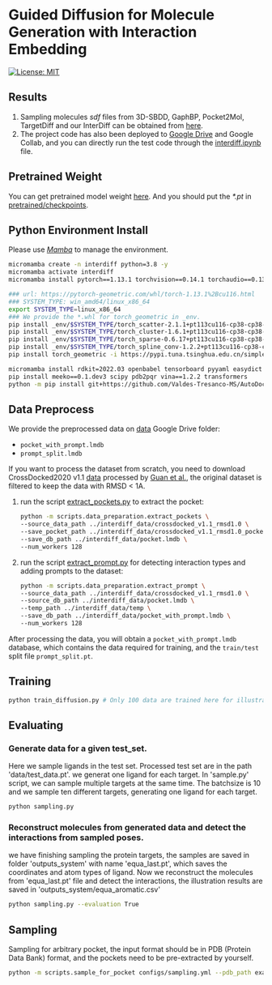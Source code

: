 # Guided Diffusion for Molecule Generation with Interaction Embedding

[![License: MIT](https://img.shields.io/badge/License-MIT-yellow.svg)](https://github.com/guanjq/targetdiff/blob/main/LICIENCE)

## Results
1. Sampling molecules _sdf_ files from 3D-SBDD, GaphBP, Pocket2Mol, TargetDiff and our InterDiff can be obtained from [here](https://zenodo.org/records/10205723).
2. The project code has also been deployed to [Google Drive](https://drive.google.com/drive/folders/1P1sedbWrQ_xQcYR9X0V0zxbZYNgAAzM_) and Google Collab, and you can directly run the test code through the [interdiff.ipynb](https://drive.google.com/file/d/1ia_CouDu4dDOTw6--wirviF1XkoH4arj/view?usp=drive_link) file.

## Pretrained Weight
You can get pretrained model weight [here](https://drive.google.com/file/d/10zBqQ4YBfh7bbcHNrhZk20INXmr-bSg9/view?usp=drive_link). And you should put the _*.pt_ in [pretrained/checkpoints](pretrained/checkpoints).

## Python Environment Install
Please use [_Mamba_](https://mamba.readthedocs.io/en/latest/micromamba-installation.html) to manage the environment.
```bash
micromamba create -n interdiff python=3.8 -y
micromamba activate interdiff
micromamba install pytorch==1.13.1 torchvision==0.14.1 torchaudio==0.13.1 pytorch-cuda=11.6 -c pytorch -c nvidia

### url: https://pytorch-geometric.com/whl/torch-1.13.1%2Bcu116.html
### SYSTEM_TYPE: win_amd64/linux_x86_64
export SYSTEM_TYPE=linux_x86_64
### We provide the *.whl for torch_geometric in _env.
pip install _env/$SYSTEM_TYPE/torch_scatter-2.1.1+pt113cu116-cp38-cp38-linux_x86_64.whl -i https://pypi.tuna.tsinghua.edu.cn/simple some-package
pip install _env/$SYSTEM_TYPE/torch_cluster-1.6.1+pt113cu116-cp38-cp38-linux_x86_64.whl -i https://pypi.tuna.tsinghua.edu.cn/simple some-package
pip install _env/$SYSTEM_TYPE/torch_sparse-0.6.17+pt113cu116-cp38-cp38-linux_x86_64.whl -i https://pypi.tuna.tsinghua.edu.cn/simple some-package
pip install _env/$SYSTEM_TYPE/torch_spline_conv-1.2.2+pt113cu116-cp38-cp38-linux_x86_64.whl -i https://pypi.tuna.tsinghua.edu.cn/simple some-package
pip install torch_geometric -i https://pypi.tuna.tsinghua.edu.cn/simple some-package

micromamba install rdkit=2022.03 openbabel tensorboard pyyaml easydict python-lmdb -c conda-forge
pip install meeko==0.1.dev3 scipy pdb2pqr vina==1.2.2 transformers
python -m pip install git+https://github.com/Valdes-Tresanco-MS/AutoDockTools_py3
```

## Data Preprocess
We provide the preprocessed data on [data](https://drive.google.com/drive/folders/1QoKZsCFnJeGtQs14uSI1LVxIll0FlEnr?usp=sharing) Google Drive folder:
* `pocket_with_prompt.lmdb`
* `prompt_split.lmdb`

If you want to process the dataset from scratch, you need to download CrossDocked2020 v1.1 [data](https://drive.google.com/file/d/1T9jyEv7wq0nzn_G4JHyTQeevG5ULX8a6/view?usp=drive_link) processed by [Guan et al.](https://github.com/guanjq/targetdiff), the original dataset is filtered to keep the data with RMSD < 1A.
1. run the script [extract_pockets.py](scripts%2Fdata_preparation%2Fextract_pockets.py) to extract the pocket:
    ```bash
    python -m scripts.data_preparation.extract_pockets \ 
   --source_data_path ../interdiff_data/crossdocked_v1.1_rmsd1.0 \
   --save_pocket_path ../interdiff_data/crossdocked_v1.1_rmsd1.0_pocket \
   --save_db_path ../interdiff_data/pocket.lmdb \
   --num_workers 128
    ```
2. run the script [extract_prompt.py](scripts%2Fdata_preparation%2Fextract_prompt.py) for detecting interaction types and adding prompts to the dataset:
    ```bash
    python -m scripts.data_preparation.extract_prompt \
   --source_data_path ../interdiff_data/crossdocked_v1.1_rmsd1.0 \
   --source_db_path ../interdiff_data/pocket.lmdb \
   --temp_path ../interdiff_data/temp \
   --save_db_path ../interdiff_data/pocket_with_prompt.lmdb \
   --num_workers 128
    ```
After processing the data, you will obtain a `pocket_with_prompt.lmdb` database, which contains the data required for training, and the `train/test` split file `prompt_split.pt`.

## Training
```bash
python train_diffusion.py # Only 100 data are trained here for illustration.
```
## Evaluating
### Generate data for a given test_set.
Here we sample ligands in the test set. Processed test set are in the path 'data/test_data.pt'. we generat one ligand for each target. In 'sample.py' script, we can sample multiple targets at the same time. The batchsize is 10 and we sample ten different targets, generating one ligand for each target.
```bash
python sampling.py
```
### Reconstruct molecules from generated data and detect the interactions from sampled poses.
we have finishing sampling the protein targets, the samples are saved in folder 'outputs_system' with name 'equa_last.pt', which saves the coordinates and atom types of ligand. Now we reconstruct the molecules from 'equa_last.pt' file and detect the interactions, the illustration results are saved in 'outputs_system/equa_aromatic.csv'
```bash
python sampling.py --evaluation True
```

## Sampling
Sampling for arbitrary pocket, the input format should be in PDB (Protein Data Bank) format, and the pockets need to be pre-extracted by yourself.
```bash
python -m scripts.sample_for_pocket configs/sampling.yml --pdb_path examples.pdb
```



